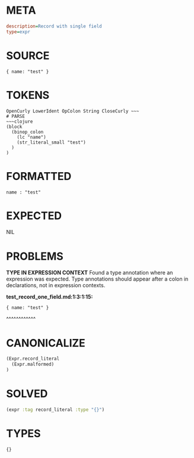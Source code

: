 # META
~~~ini
description=Record with single field
type=expr
~~~
# SOURCE
~~~roc
{ name: "test" }
~~~
# TOKENS
~~~text
OpenCurly LowerIdent OpColon String CloseCurly ~~~
# PARSE
~~~clojure
(block
  (binop_colon
    (lc "name")
    (str_literal_small "test")
  )
)
~~~
# FORMATTED
~~~roc
name : "test"
~~~
# EXPECTED
NIL
# PROBLEMS
**TYPE IN EXPRESSION CONTEXT**
Found a type annotation where an expression was expected.
Type annotations should appear after a colon in declarations, not in expression contexts.

**test_record_one_field.md:1:3:1:15:**
```roc
{ name: "test" }
```
  ^^^^^^^^^^^^


# CANONICALIZE
~~~clojure
(Expr.record_literal
  (Expr.malformed)
)
~~~
# SOLVED
~~~clojure
(expr :tag record_literal :type "{}")
~~~
# TYPES
~~~roc
{}
~~~
